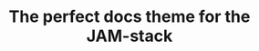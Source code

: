 ---
title: The perfect docs theme for the JAM-stack
name: Jamdocs
image: ./jamdocs.png
demo: https://jamdocs.samuelhorn.com
git: https://github.com/samuelhorn/jamdocs
---